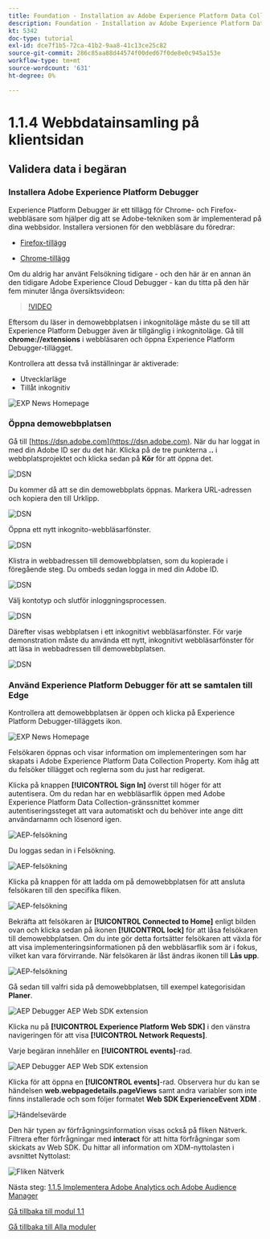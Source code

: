 ```yaml
---
title: Foundation - Installation av Adobe Experience Platform Data Collection och Web SDK-tillägget - Web Data Collection på klientsidan
description: Foundation - Installation av Adobe Experience Platform Data Collection och Web SDK-tillägget - Web Data Collection på klientsidan
kt: 5342
doc-type: tutorial
exl-id: dce7f1b5-72ca-41b2-9aa8-41c13ce25c82
source-git-commit: 286c85aa88d44574f00ded67f0de8e0c945a153e
workflow-type: tm+mt
source-wordcount: '631'
ht-degree: 0%

---
```


# 1.1.4 Webbdatainsamling på klientsidan

## Validera data i begäran

### Installera Adobe Experience Platform Debugger

Experience Platform Debugger är ett tillägg för Chrome- och Firefox-webbläsare som hjälper dig att se Adobe-tekniken som är implementerad på dina webbsidor. Installera versionen för den webbläsare du föredrar:

- [Firefox-tillägg](https://addons.mozilla.org/sv-SE/firefox/addon/adobe-experience-platform-dbg/)

- [Chrome-tillägg](https://chrome.google.com/webstore/detail/adobe-experience-platform/bfnnokhpnncpkdmbokanobigaccjkpob)

Om du aldrig har använt Felsökning tidigare - och den här är en annan än den tidigare Adobe Experience Cloud Debugger - kan du titta på den här fem minuter långa översiktsvideon:

>[!VIDEO](https://video.tv.adobe.com/v/32156?quality=12&learn=on&enablevpops)

Eftersom du läser in demowebbplatsen i inkognitoläge måste du se till att Experience Platform Debugger även är tillgänglig i inkognitoläge. Gå till **chrome://extensions** i webbläsaren och öppna Experience Platform Debugger-tillägget.

Kontrollera att dessa två inställningar är aktiverade:

- Utvecklarläge
- Tillåt inkognitiv

![EXP News Homepage](./images/ext1.png)

### Öppna demowebbplatsen

Gå till [https://dsn.adobe.com](https://dsn.adobe.com). När du har loggat in med din Adobe ID ser du det här. Klicka på de tre punkterna **..** i webbplatsprojektet och klicka sedan på **Kör** för att öppna det.

![DSN](./images/web8.png)

Du kommer då att se din demowebbplats öppnas. Markera URL-adressen och kopiera den till Urklipp.

![DSN](./../../gettingstarted/gettingstarted/images/web3.png)

Öppna ett nytt inkognito-webbläsarfönster.

![DSN](./../../gettingstarted/gettingstarted/images/web4.png)

Klistra in webbadressen till demowebbplatsen, som du kopierade i föregående steg. Du ombeds sedan logga in med din Adobe ID.

![DSN](./../../gettingstarted/gettingstarted/images/web5.png)

Välj kontotyp och slutför inloggningsprocessen.

![DSN](./../../gettingstarted/gettingstarted/images/web6.png)

Därefter visas webbplatsen i ett inkognitivt webbläsarfönster. För varje demonstration måste du använda ett nytt, inkognitivt webbläsarfönster för att läsa in webbadressen till demowebbplatsen.

![DSN](./../../gettingstarted/gettingstarted/images/web7.png)

### Använd Experience Platform Debugger för att se samtalen till Edge

Kontrollera att demowebbplatsen är öppen och klicka på Experience Platform Debugger-tilläggets ikon.

![EXP News Homepage](./images/ext2.png)

Felsökaren öppnas och visar information om implementeringen som har skapats i Adobe Experience Platform Data Collection Property. Kom ihåg att du felsöker tillägget och reglerna som du just har redigerat.

Klicka på knappen **[!UICONTROL Sign In]** överst till höger för att autentisera. Om du redan har en webbläsarflik öppen med Adobe Experience Platform Data Collection-gränssnittet kommer autentiseringssteget att vara automatiskt och du behöver inte ange ditt användarnamn och lösenord igen.

![AEP-felsökning](./images/validate2.png)

Du loggas sedan in i Felsökning.

![AEP-felsökning](./images/validate2ab.png)

Klicka på knappen för att ladda om på demowebbplatsen för att ansluta felsökaren till den specifika fliken.

![AEP-felsökning](./images/validate2a.png)

Bekräfta att felsökaren är **[!UICONTROL Connected to Home]** enligt bilden ovan och klicka sedan på ikonen **[!UICONTROL lock]** för att låsa felsökaren till demowebbplatsen. Om du inte gör detta fortsätter felsökaren att växla för att visa implementeringsinformationen på den webbläsarflik som är i fokus, vilket kan vara förvirrande. När felsökaren är låst ändras ikonen till **Lås upp**.

![AEP-felsökning](./images/validate3.png)

Gå sedan till valfri sida på demowebbplatsen, till exempel kategorisidan **Planer**.

![AEP Debugger AEP Web SDK extension](./images/validate4.png)

Klicka nu på **[!UICONTROL Experience Platform Web SDK]** i den vänstra navigeringen för att visa **[!UICONTROL Network Requests]**.

Varje begäran innehåller en **[!UICONTROL events]**-rad.

![AEP Debugger AEP Web SDK extension](./images/validate5.png)

Klicka för att öppna en **[!UICONTROL events]**-rad. Observera hur du kan se händelsen **web.webpagedetails.pageViews** samt andra variabler som inte finns installerade och som följer formatet **Web SDK ExperienceEvent XDM** .

![Händelsevärde](./images/validate8.png)

Den här typen av förfrågningsinformation visas också på fliken Nätverk. Filtrera efter förfrågningar med **interact** för att hitta förfrågningar som skickats av Web SDK. Du hittar all information om XDM-nyttolasten i avsnittet Nyttolast:

![Fliken Nätverk](./images/validate9.png)

Nästa steg: [1.1.5 Implementera Adobe Analytics och Adobe Audience Manager](./ex5.md)

[Gå tillbaka till modul 1.1](./data-ingestion-launch-web-sdk.md)

[Gå tillbaka till Alla moduler](./../../../overview.md)

